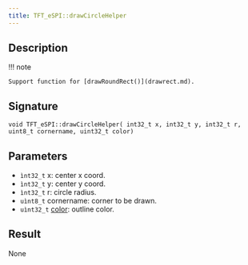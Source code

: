 ```yaml
---
title: TFT_eSPI::drawCircleHelper
---
```


## Description

!!! note

    Support function for [drawRoundRect()](drawrect.md).

## Signature

`void TFT_eSPI::drawCircleHelper( int32_t x, int32_t y, int32_t r, uint8_t cornername, uint32_t color)`

## Parameters

* `ìnt32_t` x: center x coord.
* `ìnt32_t` y: center y coord.
* `ìnt32_t` r: circle radius.
* `uìnt8_t` cornername: corner to be drawn.
* `uìnt32_t` [color](../colors.md): outline color.

## Result

None
